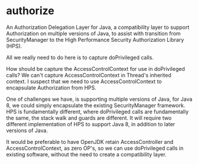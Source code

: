 # authorize
An Authorization Delegation Layer for Java, a compatibility layer to support Authorization on multiple versions of Java, to assist with transition from SecurityManager to the High Performance Security Authorization Library (HPS).

All we really need to do here is to capture doPrivileged calls.

How should be capture the AccessControlContext for use in doPrivileged calls?   We can't capture AccessControlContext in Thread's inherited context. I suspect that we need to use AccessControlContext to encapsulate Authorization from HPS.

One of challenges we have, is supporting multiple versions of Java, for Java 8, we could simply encapsulate the existing SecurityManager framework.  HPS is fundamentally different, where doPrivileged calls are fundamentally the same, the stack walk and guards are different.  It will require two different implementation of HPS to support Java 8, in addition to later versions of Java.

It would be preferable to have OpenJDK retain AccessController and AccessControlContext, as zero OP's, so we can use doPrivileged calls in existing software, without the need to create a compatibility layer.
